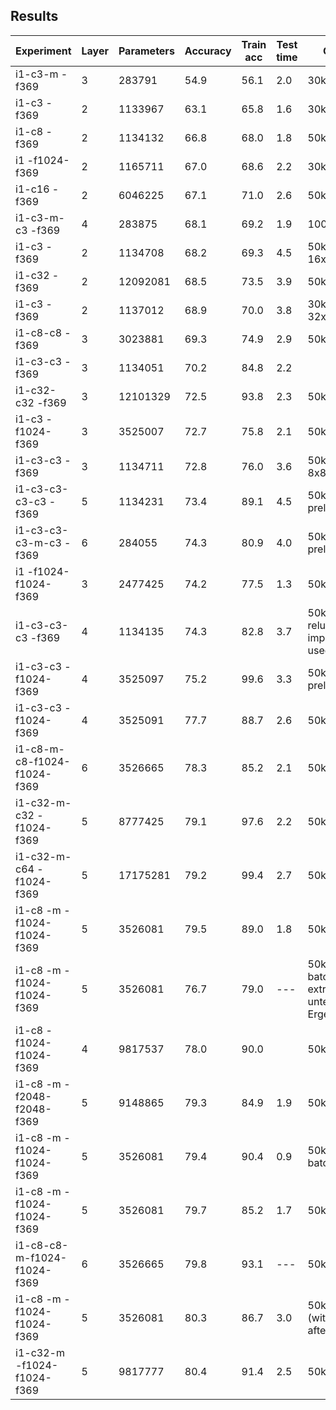## Results

| Experiment                  | Layer | Parameters | Accuracy | Train acc | Test time | Comment
| --------------------------- | ----- | ---------- | -------- | --------- | --------- | -------
| i1-c3-m               -f369 |     3 |   283791   | 54.9     | 56.1      | 2.0       | 30k epochs
| i1-c3                 -f369 |     2 |  1133967   | 63.1     | 65.8      | 1.6       | 30k epochs
| i1-c8                 -f369 |     2 |  1134132   | 66.8     | 68.0      | 1.8       | 50k epochs
| i1              -f1024-f369 |     2 |  1165711   | 67.0     | 68.6      | 2.2       | 30k epochs
| i1-c16                -f369 |     2 |  6046225   | 67.1     | 71.0      | 2.6       | 50k epochs
| i1-c3-m-c3            -f369 |     4 |   283875   | 68.1     | 69.2      | 1.9       |100k epochs
| i1-c3                 -f369 |     2 |  1134708   | 68.2     | 69.3      | 4.5       | 50k epochs - 16x16 filters
| i1-c32                -f369 |     2 | 12092081   | 68.5     | 73.5      | 3.9       | 50k epochs
| i1-c3                 -f369 |     2 |  1137012   | 68.9     | 70.0      | 3.8       | 30k epochs - 32x32 filters
| i1-c8-c8              -f369 |     3 |  3023881   | 69.3     | 74.9      | 2.9       | 50k epochs
| i1-c3-c3              -f369 |     3 |  1134051   | 70.2     | 84.8      | 2.2       |
| i1-c32-c32            -f369 |     3 | 12101329   | 72.5     | 93.8      | 2.3       | 50k epochs
| i1-c3           -f1024-f369 |     3 |  3525007   | 72.7     | 75.8      | 2.1       | 50k epochs
| i1-c3-c3              -f369 |     3 |  1134711   | 72.8     | 76.0      | 3.6       | 50k epochs - 8x8 filters
| i1-c3-c3-c3-c3        -f369 |     5 |  1134231   | 73.4     | 89.1      | 4.5       | 50k epochs; prelu
| i1-c3-c3-c3-m-c3      -f369 |     6 |   284055   | 74.3     | 80.9      | 4.0       | 50k epochs; prelu
| i1        -f1024-f1024-f369 |     3 |  2477425   | 74.2     | 77.5      | 1.3       | 50k epochs
| i1-c3-c3-c3           -f369 |     4 |  1134135   | 74.3     | 82.8      | 3.7       | 50k epochs - relu did not improve at all; used prelu
| i1-c3-c3        -f1024-f369 |     4 |  3525097   | 75.2     | 99.6      | 3.3       | 50k epochs, prelu
| i1-c3-c3        -f1024-f369 |     4 |  3525091   | 77.7     | 88.7      | 2.6       | 50k epochs
| i1-c8-m-c8-f1024-f1024-f369 |     6 |  3526665   | 78.3     | 85.2      | 2.1       | 50k epochs
| i1-c32-m-c32    -f1024-f369 |     5 |  8777425   | 79.1     | 97.6      | 2.2       | 50k epochs
| i1-c32-m-c64    -f1024-f369 |     5 | 17175281   | 79.2     | 99.4      | 2.7       | 50k epochs
| i1-c8 -m  -f1024-f1024-f369 |     5 |  3526081   | 79.5     | 89.0      | 1.8       | 50k epochs, elu
| i1-c8 -m  -f1024-f1024-f369 |     5 |  3526081   | 76.7     | 79.0      | ---       | 50k epochs - batch 64 - extrem unterschiedliche Ergebnisse
| i1-c8     -f1024-f1024-f369 |     4 |  9817537   | 78.0     | 90.0      |           | 50k epochs
| i1-c8 -m  -f2048-f2048-f369 |     5 |  9148865   | 79.3     | 84.9      | 1.9       | 50k epochs
| i1-c8 -m  -f1024-f1024-f369 |     5 |  3526081   | 79.4     | 90.4      | 0.9       | 50k epochs - batch 256
| i1-c8 -m  -f1024-f1024-f369 |     5 |  3526081   | 79.7     | 85.2      | 1.7       | 50k epochs
| i1-c8-c8-m-f1024-f1024-f369 |     6 |  3526665   | 79.8     | 93.1      | ---       | 50k epochs
| i1-c8 -m  -f1024-f1024-f369 |     5 |  3526081   | 80.3     | 86.7      | 3.0       | 50k epochs (with dropout after fc-layers)
| i1-c32-m  -f1024-f1024-f369 |     5 |  9817777   | 80.4     | 91.4      | 2.5       | 50k epochs